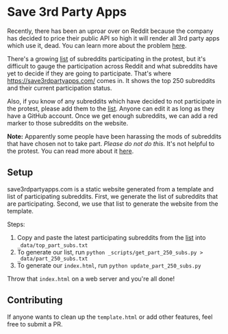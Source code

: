 # Save 3rd Party Apps

Recently, there has been an uproar over on Reddit because the company has decided to price their public API so high it will render all 3rd party apps which use it, dead. You can learn more about the problem [here](https://www.reddit.com/r/Save3rdPartyApps/comments/13yh0jf/dont_let_reddit_kill_3rd_party_apps/).

There's a growing [list](https://www.reddit.com/r/ModCoord/comments/1401qw5/incomplete_and_growing_list_of_participating/) of subreddits participating in the protest, but it's difficult to gauge the participation across Reddit and what subreddits have yet to decide if they are going to participate. That's where https://save3rdpartyapps.com/ comes in. It shows the top 250 subreddits and their current participation status.

Also, if you know of any subreddits which have decided to not participate in the protest, please add them to the [list](https://github.com/xNul/save-3rd-party-apps/wiki/List-of-Not-Participating-Subreddits). Anyone can edit it as long as they have a GitHub account. Once we get enough subreddits, we can add a red marker to those subreddits on the website.

**Note:** Apparently some people have been harassing the mods of subreddits that have chosen not to take part. *Please do not do this.* It's not helpful to the protest. You can read more about it [here](https://old.reddit.com/r/Save3rdPartyApps/comments/142si7s/do_not_harass_mods_who_have_chosen_not_to_take/).

## Setup

save3rdpartyapps.com is a static website generated from a template and list of participating subreddits. First, we generate the list of subreddits that are participating. Second, we use that list to generate the website from the template.

Steps:
1. Copy and paste the latest participating subreddits from the [list](https://old.reddit.com/r/ModCoord/comments/1401qw5/incomplete_and_growing_list_of_participating/) into `_data/top_part_subs.txt`
2. To generate our list, run `python _scripts/get_part_250_subs.py > _data/part_250_subs.txt`
3. To generate our `index.html`, run `python update_part_250_subs.py`

Throw that `index.html` on a web server and you're all done!

## Contributing

If anyone wants to clean up the `template.html` or add other features, feel free to submit a PR.
